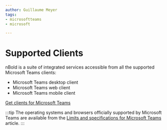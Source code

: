 ```yaml
---
author: Guillaume Meyer
tags:
- microsoftteams
- microsoft

---
```

# Supported Clients

nBold is a suite of integrated services accessible from all the supported Microsoft Teams clients:
- Microsoft Teams desktop client
- Microsoft Teams web client
- Microsoft Teams mobile client

[Get clients for Microsoft Teams](https://docs.microsoft.com/en-us/microsoftteams/get-clients)

:::tip
The operating systems and browsers officially supported by Microsoft Teams are available from the [Limits and specifications for Microsoft Teams](https://docs.microsoft.com/en-us/microsoftteams/limits-specifications-teams) article.
:::